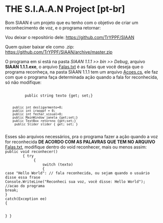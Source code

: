 <b>THE S.I.A.A.N Project [pt-br]</b>
=====
Bom SIAAN é um projeto que eu tenho com o objetivo de criar um reconhecimento de voz, e o programa retornar:

Vou deixar o repositório dele:
https://github.com/TrYPPF/SIAAN

Quem quiser baixar ele como .zip:
https://github.com/TrYPPF/SIAAN/archive/master.zip 

O programa em si está na pasta <i>SIAAN 1.1.1 >> bin >> Debug</i>, arquivo <b>SIAAN 1.1.1.exe</b>, o arquivo <u>Falas.txt</u> é as falas que você deseja que o programa reconheça, na pasta SIAAN 1.1.1 tem um arquivo <u>Acoes.cs</u>, ele faz com que o programa faça determinada ação quando a fala for reconhecida, só não modifique:

<code>
         public string texto {get; set;}
        
        public int desligarmento=0;
        public int iraoppf = 0;
        public int fechar_visual=0;
        public MainWindow janela {get;set;}
        public TextBox retornno {get;set;}
         public Slider slider { get; set; }
</code>
Esses são arquivos necessários, pra o programa fazer a ação quando a voz for reconhecida <b>DE ACORDO COM AS PALAVRAS QUE TEM NO ARQUIVO</b> <u>Falas.txt</u>, modifique dentro do void reconhecer, mais ou menos assim:
<code>
public void reconhecer()
        { try
             {
                 switch (texto)
                 {
case "Hello World": // fala reconhecida, ou sejam quando o usuário disse essa frase
Console.WriteLine("Reconheci sua voz, você disse: Hello World"); //acao do programa
break; 
}
catch(Exception ee)
{

}
}
</code>
